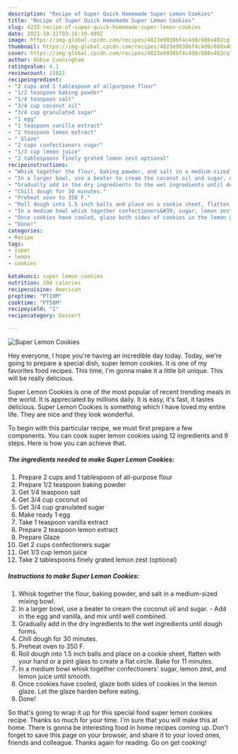 ```yaml
---
description: "Recipe of Super Quick Homemade Super Lemon Cookies"
title: "Recipe of Super Quick Homemade Super Lemon Cookies"
slug: 4235-recipe-of-super-quick-homemade-super-lemon-cookies
date: 2021-10-31T03:16:19.499Z
image: https://img-global.cpcdn.com/recipes/4823e9930bf4c4d0/680x482cq70/super-lemon-cookies-recipe-main-photo.jpg
thumbnail: https://img-global.cpcdn.com/recipes/4823e9930bf4c4d0/680x482cq70/super-lemon-cookies-recipe-main-photo.jpg
cover: https://img-global.cpcdn.com/recipes/4823e9930bf4c4d0/680x482cq70/super-lemon-cookies-recipe-main-photo.jpg
author: Abbie Cunningham
ratingvalue: 4.1
reviewcount: 11822
recipeingredient:
- "2 cups and 1 tablespoon of allpurpose flour"
- "1/2 teaspoon baking powder"
- "1/4 teaspoon salt"
- "3/4 cup coconut oil"
- "3/4 cup granulated sugar"
- "1 egg"
- "1 teaspoon vanilla extract"
- "2 teaspoon lemon extract"
- " Glaze"
- "2 cups confectioners sugar"
- "1/3 cup lemon juice"
- "2 tablespoons finely grated lemon zest optional"
recipeinstructions:
- "Whisk together the flour, baking powder, and salt in a medium-sized mixing bowl."
- "In a larger bowl, use a beater to cream the coconut oil and sugar. Add in the egg and vanilla, and mix until well combined."
- "Gradually add in the dry ingredients to the wet ingredients until dough forms."
- "Chill dough for 30 minutes."
- "Preheat oven to 350 F."
- "Roll dough into 1.5 inch balls and place on a cookie sheet, flatten with your hand or a pint glass to create a flat circle. Bake for 11 minutes."
- "In a medium bowl whisk together confectioners&#39; sugar, lemon zest, and lemon juice until smooth."
- "Once cookies have cooled, glaze both sides of cookies in the lemon glaze. Let the glaze harden before eating."
- "Done!"
categories:
- Recipe
tags:
- super
- lemon
- cookies

katakunci: super lemon cookies 
nutrition: 204 calories
recipecuisine: American
preptime: "PT19M"
cooktime: "PT50M"
recipeyield: "1"
recipecategory: Dessert

---
```



![Super Lemon Cookies](https://img-global.cpcdn.com/recipes/4823e9930bf4c4d0/680x482cq70/super-lemon-cookies-recipe-main-photo.jpg)

Hey everyone, I hope you're having an incredible day today. Today, we're going to prepare a special dish, super lemon cookies. It is one of my favorites food recipes. This time, I'm gonna make it a little bit unique. This will be really delicious.



Super Lemon Cookies is one of the most popular of recent trending meals in the world. It is appreciated by millions daily. It is easy, it's fast, it tastes delicious. Super Lemon Cookies is something which I have loved my entire life. They are nice and they look wonderful.


To begin with this particular recipe, we must first prepare a few components. You can cook super lemon cookies using 12 ingredients and 9 steps. Here is how you can achieve that.

<!--inarticleads1-->

##### The ingredients needed to make Super Lemon Cookies:

1. Prepare 2 cups and 1 tablespoon of all-purpose flour
1. Prepare 1/2 teaspoon baking powder
1. Get 1/4 teaspoon salt
1. Get 3/4 cup coconut oil
1. Get 3/4 cup granulated sugar
1. Make ready 1 egg
1. Take 1 teaspoon vanilla extract
1. Prepare 2 teaspoon lemon extract
1. Prepare  Glaze
1. Get 2 cups confectioners sugar
1. Get 1/3 cup lemon juice
1. Take 2 tablespoons finely grated lemon zest (optional)




<!--inarticleads2-->

##### Instructions to make Super Lemon Cookies:

1. Whisk together the flour, baking powder, and salt in a medium-sized mixing bowl.
1. In a larger bowl, use a beater to cream the coconut oil and sugar. - Add in the egg and vanilla, and mix until well combined.
1. Gradually add in the dry ingredients to the wet ingredients until dough forms.
1. Chill dough for 30 minutes.
1. Preheat oven to 350 F.
1. Roll dough into 1.5 inch balls and place on a cookie sheet, flatten with your hand or a pint glass to create a flat circle. Bake for 11 minutes.
1. In a medium bowl whisk together confectioners&#39; sugar, lemon zest, and lemon juice until smooth.
1. Once cookies have cooled, glaze both sides of cookies in the lemon glaze. Let the glaze harden before eating.
1. Done!




So that's going to wrap it up for this special food super lemon cookies recipe. Thanks so much for your time. I'm sure that you will make this at home. There is gonna be interesting food in home recipes coming up. Don't forget to save this page on your browser, and share it to your loved ones, friends and colleague. Thanks again for reading. Go on get cooking!
